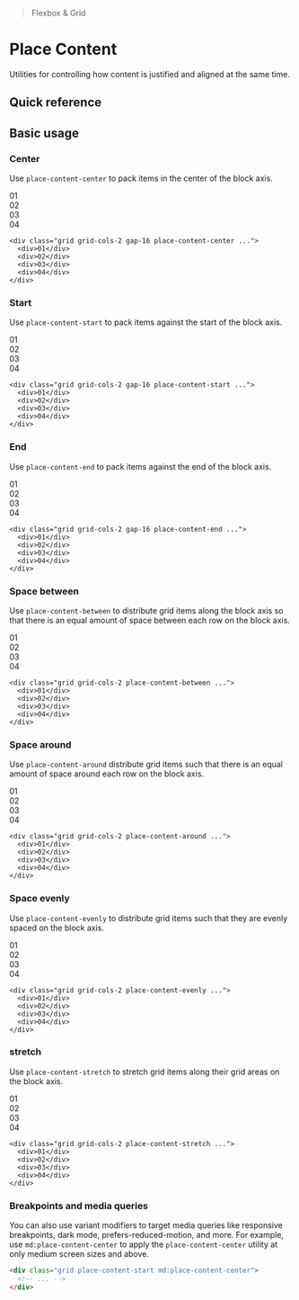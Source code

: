 > Flexbox & Grid

# Place Content

Utilities for controlling how content is justified and aligned at the same time.

## Quick reference

<qr-table />

## Basic usage

### Center
Use `place-content-center` to pack items in the center of the block axis.

<container>
  <box striped class="grid grid-cols-[repeat(2,56px)] gap-24 py-64 place-content-center" fg-color="var(--tw-blue-fg)" bg-color="var(--tw-blue-bg)">
    <div class="pd-bg-blue-500 ex-box">01</div>
    <div class="pd-bg-blue-500 ex-box">02</div>
    <div class="pd-bg-blue-500 ex-box">03</div>
    <div class="pd-bg-blue-500 ex-box">04</div>
  </box>
</container>

```html{1}
<div class="grid grid-cols-2 gap-16 place-content-center ...">
  <div>01</div>
  <div>02</div>
  <div>03</div>
  <div>04</div>
</div>
```

### Start
Use `place-content-start` to pack items against the start of the block axis.

<container>
  <box striped class="grid grid-cols-[repeat(2,56px)] gap-24 pb-128 place-content-start" fg-color="var(--tw-fuchsia-fg)" bg-color="var(--tw-fuchsia-bg)">
    <div class="pd-bg-fuchsia-500 ex-box">01</div>
    <div class="pd-bg-fuchsia-500 ex-box">02</div>
    <div class="pd-bg-fuchsia-500 ex-box">03</div>
    <div class="pd-bg-fuchsia-500 ex-box">04</div>
  </box>
</container>

```html{1}
<div class="grid grid-cols-2 gap-16 place-content-start ...">
  <div>01</div>
  <div>02</div>
  <div>03</div>
  <div>04</div>
</div>
```

### End
Use `place-content-end` to pack items against the end of the block axis.

<container>
  <box striped class="grid grid-cols-[repeat(2,56px)] gap-24 rounded-4 pt-128 place-content-start" fg-color="var(--tw-cyan-fg)" bg-color="var(--tw-cyan-bg)">
    <div class="pd-bg-cyan-500 ex-box">01</div>
    <div class="pd-bg-cyan-500 ex-box">02</div>
    <div class="pd-bg-cyan-500 ex-box">03</div>
    <div class="pd-bg-cyan-500 ex-box">04</div>
  </box>
</container>

```html{1}
<div class="grid grid-cols-2 gap-16 place-content-end ...">
  <div>01</div>
  <div>02</div>
  <div>03</div>
  <div>04</div>
</div>
```

### Space between
Use `place-content-between` to distribute grid items along the block axis so that there is an equal amount of space between each row on the block axis.

<container>
  <box striped class="grid grid-cols-[repeat(2,56px)] place-content-between rounded-4" fg-color="var(--tw-pink-fg)" bg-color="var(--tw-pink-bg)">
    <div class="pd-bg-pink-500 ex-box mb-64">01</div>
    <div class="pd-bg-pink-500 ex-box mb-64">02</div>
    <div class="pd-bg-pink-500 ex-box">03</div>
    <div class="pd-bg-pink-500 ex-box">04</div>
  </box>
</container>

```html{1}
<div class="grid grid-cols-2 place-content-between ...">
  <div>01</div>
  <div>02</div>
  <div>03</div>
  <div>04</div>
</div>
```

### Space around
Use `place-content-around` distribute grid items such that there is an equal amount of space around each row on the block axis.
<container>
  <box striped class="grid grid-cols-[repeat(2,56px)] place-content-around rounded-4" fg-color="var(--tw-violet-fg)" bg-color="var(--tw-violet-bg)">
    <div class="pd-bg-violet-500 ex-box my-16">01</div>
    <div class="pd-bg-violet-500 ex-box my-16">02</div>
    <div class="pd-bg-violet-500 ex-box my-16">03</div>
    <div class="pd-bg-violet-500 ex-box my-16">04</div>
  </box>
</container>

```html{1}
<div class="grid grid-cols-2 place-content-around ...">
  <div>01</div>
  <div>02</div>
  <div>03</div>
  <div>04</div>
</div>
```

### Space evenly
Use `place-content-evenly` to distribute grid items such that they are evenly spaced on the block axis.

<container>
  <box striped class="grid grid-cols-[repeat(2,56px)] place-content-evenly rounded-4" fg-color="var(--tw-indigo-fg)" bg-color="var(--tw-indigo-bg)">
    <div class="pd-bg-indigo-500 ex-box my-32">01</div>
    <div class="pd-bg-indigo-500 ex-box my-32">02</div>
    <div class="pd-bg-indigo-500 ex-box mb-32">03</div>
    <div class="pd-bg-indigo-500 ex-box mb-32">04</div>
  </box>
</container>

```html{1}
<div class="grid grid-cols-2 place-content-evenly ...">
  <div>01</div>
  <div>02</div>
  <div>03</div>
  <div>04</div>
</div>
```

### stretch
Use `place-content-stretch` to stretch grid items along their grid areas on the block axis.

<container>
  <box striped class="grid grid-cols-2 place-content-stretch gap-24 rounded-4" fg-color="var(--tw-blue-fg)" bg-color="var(--tw-blue-bg)">
    <div class="pd-bg-blue-500 ex-box">01</div>
    <div class="pd-bg-blue-500 ex-box">02</div>
    <div class="pd-bg-blue-500 ex-box">03</div>
    <div class="pd-bg-blue-500 ex-box">04</div>
  </box>
</container>

```html{1}
<div class="grid grid-cols-2 place-content-stretch ...">
  <div>01</div>
  <div>02</div>
  <div>03</div>
  <div>04</div>
</div>
```

### Breakpoints and media queries
You can also use variant modifiers to target media queries like responsive breakpoints, dark mode, prefers-reduced-motion, and more. For example, use `md:place-content-center` to apply the `place-content-center` utility at only medium screen sizes and above.

```html
<div class="grid place-content-start md:place-content-center">
  <!-- ... -->
</div>
```
